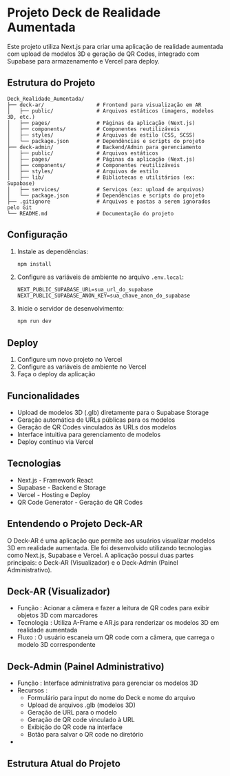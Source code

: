 # Projeto Deck de Realidade Aumentada

Este projeto utiliza Next.js para criar uma aplicação de realidade aumentada com upload de modelos 3D e geração de QR Codes, integrado com Supabase para armazenamento e Vercel para deploy.

## Estrutura do Projeto

```
Deck_Realidade_Aumentada/
├── deck-ar/                 # Frontend para visualização em AR
│   ├── public/              # Arquivos estáticos (imagens, modelos 3D, etc.)
│   ├── pages/               # Páginas da aplicação (Next.js)
│   ├── components/          # Componentes reutilizáveis
│   ├── styles/              # Arquivos de estilo (CSS, SCSS)
│   └── package.json         # Dependências e scripts do projeto
├── deck-admin/              # Backend/Admin para gerenciamento
│   ├── public/              # Arquivos estáticos
│   ├── pages/               # Páginas da aplicação (Next.js)
│   ├── components/          # Componentes reutilizáveis
│   ├── styles/              # Arquivos de estilo
│   ├── lib/                 # Bibliotecas e utilitários (ex: Supabase)
│   ├── services/            # Serviços (ex: upload de arquivos)
│   └── package.json         # Dependências e scripts do projeto
├── .gitignore               # Arquivos e pastas a serem ignorados pelo Git
└── README.md                # Documentação do projeto

```

## Configuração

1. Instale as dependências:
   ```bash
   npm install
   ```
2. Configure as variáveis de ambiente no arquivo `.env.local`:
   ```
   NEXT_PUBLIC_SUPABASE_URL=sua_url_do_supabase
   NEXT_PUBLIC_SUPABASE_ANON_KEY=sua_chave_anon_do_supabase
   ```
3. Inicie o servidor de desenvolvimento:
   ```bash
   npm run dev
   ```

## Deploy

1. Configure um novo projeto no Vercel
2. Configure as variáveis de ambiente no Vercel
3. Faça o deploy da aplicação

## Funcionalidades

- Upload de modelos 3D (.glb) diretamente para o Supabase Storage
- Geração automática de URLs públicas para os modelos
- Geração de QR Codes vinculados às URLs dos modelos
- Interface intuitiva para gerenciamento de modelos
- Deploy contínuo via Vercel

## Tecnologias

- Next.js - Framework React
- Supabase - Backend e Storage
- Vercel - Hosting e Deploy
- QR Code Generator - Geração de QR Codes


## Entendendo o Projeto Deck-AR
O Deck-AR é uma aplicação que permite aos usuários visualizar modelos 3D em realidade aumentada. Ele foi desenvolvido utilizando tecnologias como Next.js, Supabase e Vercel. A aplicação possui duas partes principais: o Deck-AR (Visualizador) e o Deck-Admin (Painel Administrativo).

## Deck-AR (Visualizador)
- Função : Acionar a câmera e fazer a leitura de QR codes para exibir objetos 3D com marcadores
- Tecnologia : Utiliza A-Frame e AR.js para renderizar os modelos 3D em realidade aumentada
- Fluxo : O usuário escaneia um QR code com a câmera, que carrega o modelo 3D correspondente
## Deck-Admin (Painel Administrativo)
- Função : Interface administrativa para gerenciar os modelos 3D
- Recursos :
  - Formulário para input do nome do Deck e nome do arquivo
  - Upload de arquivos .glb (modelos 3D)
  - Geração de URL para o modelo
  - Geração de QR code vinculado à URL
  - Exibição do QR code na interface
  - Botão para salvar o QR code no diretório
- 
## Estrutura Atual do Projeto